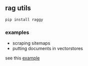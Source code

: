 ## rag utils

```python
pip install raggy
```

### examples
- scraping sitemaps
- putting documents in vectorstores

see this [example](https://github.com/zzstoatzz/raggy/blob/main/examples/refresh_chroma/main.py)
